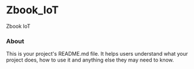 Zbook_IoT
=========

Zbook IoT

### About

This is your project's README.md file. It helps users understand what your
project does, how to use it and anything else they may need to know.